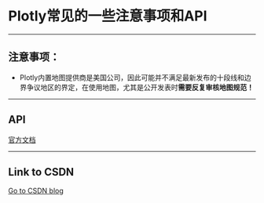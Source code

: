 # Plotly常见的一些注意事项和API
****
## **注意事项：**

- Plotly内置地图提供商是美国公司，因此可能并不满足最新发布的十段线和边界争议地区的界定，在使用地图，尤其是公开发表时**需要反复审核地图规范！**

****
## API
[官方文档](https://plotly.com/python/)
****
## Link to CSDN
[Go to CSDN blog](https://blog.csdn.net/D_Ddd0701/article/details/114093346)
